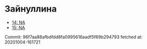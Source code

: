 # Зайнуллина
- [14: NA](14.md)
- [15: NA](15.md)

Commit: 96f7aa88afbdfdd8fa0995616aadf5f69b294793
 fetched at: 20201004-161721
